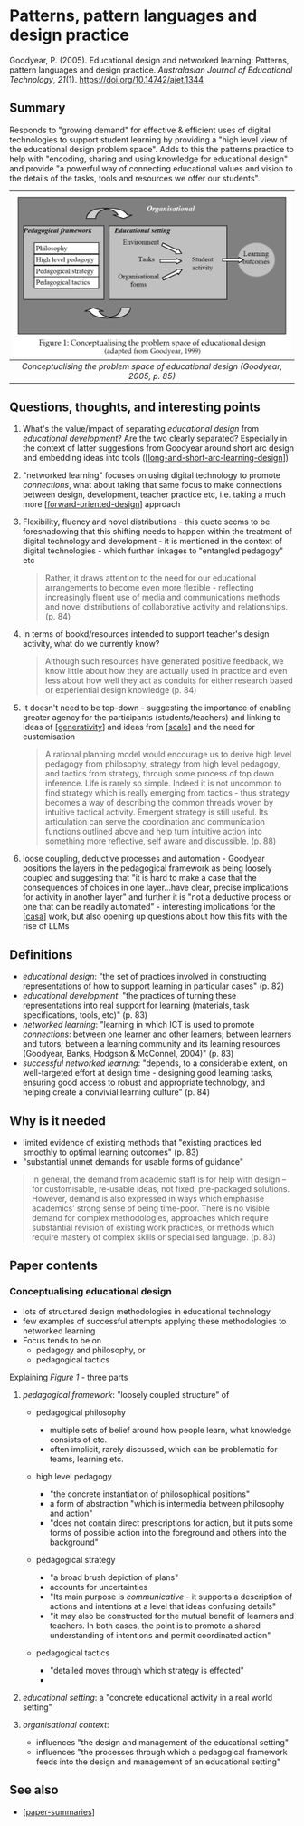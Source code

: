 # Patterns, pattern languages and design practice

Goodyear, P. (2005). Educational design and networked learning: Patterns, pattern languages and design practice. *Australasian Journal of Educational Technology*, *21*(1). <https://doi.org/10.14742/ajet.1344>

## Summary

Responds to "growing demand" for effective & efficient uses of digital technologies to support student learning by providing a "high level view of the educational design problem space". Adds to this the patterns practice to help with "encoding, sharing and using knowledge for educational design" and provide "a powerful way of connecting educational values and vision to the details of the tasks, tools and resources we offer our students".

| ![Conceptualising the problem space of educational design (Goodyear, 2005, p. 85)](images/goodyearProblemSpace.png) |
|:--:|
| *Conceptualising the problem space of educational design (Goodyear, 2005, p. 85)* |



## Questions, thoughts, and interesting points

1. What's the value/impact of separating _educational design_ from _educational development_? Are the two clearly separated? Especially in the context of latter suggestions from Goodyear around short arc design and embedding ideas into tools ([[long-and-short-arc-learning-design]])
2. "networked learning" focuses on using digital technology to promote _connections_, what about taking that same focus to make connections between design, development, teacher practice etc, i.e. taking a much more [[forward-oriented-design]] approach
3. Flexibility, fluency and novel distributions - this quote seems to be foreshadowing that this shifting needs to happen within the treatment of digital technology and development - it is mentioned in the context of digital technologies - which further linkages to "entangled pedagogy" etc 

	> Rather, it draws attention to the need for our educational arrangements to become even more flexible - reflecting increasingly fluent use of media and communications methods and novel distributions of collaborative activity and relationships. (p. 84)

4. In terms of bookd/resources intended to support teacher's design activity, what do we currently know?

	> Although such resources have generated positive feedback, we know little about how they are actually used in practice and even less about how well they act as conduits for either research based or experiential design knowledge (p. 84)

5. It doesn't need to be top-down - suggesting the importance of enabling greater agency for the participants (students/teachers) and linking to ideas of [[generativity]] and ideas from [[scale]] and the need for customisation

	> A rational planning model would encourage us to derive high level pedagogy from philosophy, strategy from high level pedagogy, and tactics from strategy, through some process of top down inference. Life is rarely so simple. Indeed it is not uncommon to find strategy which is really emerging from tactics - thus strategy becomes a way of describing the common threads woven by intuitive tactical activity. Emergent strategy is still useful. Its articulation can serve the coordination and communication functions outlined above and help turn intuitive action into something more reflective, self aware and discussible. (p. 88)

6. loose coupling, deductive processes and automation - Goodyear positions the layers in the pedagogical framework as being loosely coupled and suggesting that "it is hard to make a case that the consequences of choices in one layer...have clear, precise implications for activity in another layer" and further it is "not a deductive process or one that can be readily automated" - interesting implications for the [[casa]] work, but also opening up questions about how this fits with the rise of LLMs

## Definitions

- _educational design_: "the set of practices involved in constructing representations of how to support learning in particular cases" (p. 82)
- _educational development_: "the practices of turning these representations into real support for learning (materials, task specifications, tools, etc)" (p. 83)
- _networked learning_: "learning in which ICT is used to promote _connections_: between one learner and other learners; between learners and tutors; between a learning community and its learning resources (Goodyear, Banks, Hodgson & McConnel, 2004)" (p. 83)
- _successful networked learning_: "depends, to a considerable extent, on well-targeted effort at design time - designing good learning tasks, ensuring good access to robust and appropriate technology, and helping create a convivial learning culture" (p. 84)

## Why is it needed

- limited evidence of existing methods that "existing practices led smoothly to optimal learning outcomes" (p. 83)
- "substantial unmet demands for usable forms of guidance"

> In general, the demand from academic staff is for help with design – for customisable, re-usable ideas, not fixed, pre-packaged solutions. However, demand is also expressed in ways which emphasise academics’ strong sense of being time-poor. There is no visible demand for complex methodologies, approaches which require substantial revision of existing work practices, or methods which require mastery of complex skills or specialised language. (p. 83)

## Paper contents

### Conceptualising educational design

- lots of structured design methodologies in educational technology
- few examples of successful attempts applying these methodologies to networked learning
- Focus tends to be on 
  - pedagogy and philosophy, or
  - pedagogical tactics

Explaining _Figure 1_ - three parts 

1. _pedagogical framework_: "loosely coupled structure" of

	- pedagogical philosophy 
    	- multiple sets of belief  around how people learn, what knowledge consists of etc.
    	- often implicit, rarely discussed, which can be problematic for teams, learning etc.

	- high level pedagogy 
    	- "the concrete instantiation of philosophical positions" 
    	- a form of abstraction "which is intermedia between philosophy and action"
    	- "does not contain direct prescriptions for action, but it puts some forms of possible action into the foreground and others into the background"

	- pedagogical strategy 

    	- "a broad brush depiction of plans"
    	- accounts for uncertainties
    	- "Its main purpose is _communicative_ - it supports a description of actions and intentions at a level that ideas confusing details"
    	- "it may also be constructed for the mutual benefit of learners and teachers. In both cases, the point is to promote a shared understanding of intentions and permit coordinated action"

	- pedagogical tactics 
    	- "detailed moves through which strategy is effected"
    	- 
2. _educational setting_: a "concrete educational activity in a real world setting"
3. _organisational context_: 
   - influences "the design and management of the educational setting"
   - influences "the processes through which a pedagogical framework feeds into the design and management of an educational setting" 




## See also

- [[paper-summaries]]


[//begin]: # "Autogenerated link references for markdown compatibility"
[long-and-short-arc-learning-design]: ../Distribution/long-and-short-arc-learning-design "Long and short arc learning design"
[forward-oriented-design]: ../concepts/forward-oriented-design "Forward-oriented design"
[generativity]: ../nodt/generativity "Generativity"
[scale]: ../Design/scale "Scale and learning, teaching & education"
[casa]: ../casa "Contextually Appropriate Scaffolding Assemblages (CASA)"
[paper-summaries]: ../paper-summaries "Paper Summaries"
[//end]: # "Autogenerated link references"
